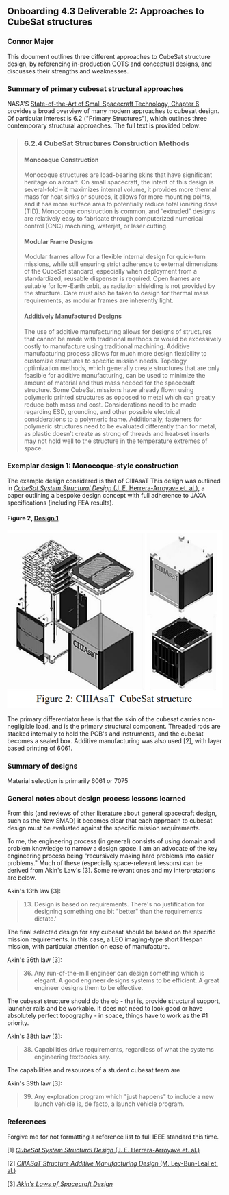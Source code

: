 ## Onboarding 4.3 Deliverable 2: Approaches to CubeSat structures
### Connor Major
This document outlines three different approaches to CubeSat structure design, by referencing in-production COTS and conceptual designs, and discusses their strengths and weaknesses.

### Summary of primary cubesat structural approaches
NASA'S [State-of-the-Art of Small Spacecraft Technology, Chapter 6](https://www.nasa.gov/smallsat-institute/sst-soa/structures-materials-and-mechanisms/) provides a broad overview of many modern approaches to cubesat design. Of particular interest is 6.2 ("Primary Structures"), which outlines three contemporary structural approaches. The full text is provided below:

> ### 6.2.4 CubeSat Structures Construction Methods
>#### Monocoque Construction
>Monocoque structures are load-bearing skins that have significant heritage on aircraft. On small spacecraft, the intent of this design is several-fold – it maximizes internal volume, it provides more thermal mass for heat sinks or sources, it allows for more mounting points, and it has more surface area to potentially reduce total ionizing dose (TID). Monocoque construction is common, and “extruded” designs are relatively easy to fabricate through computerized numerical control (CNC) machining, waterjet, or laser cutting.
>
> #### Modular Frame Designs
> Modular frames allow for a flexible internal design for quick-turn missions, while still ensuring strict adherence to external dimensions of the CubeSat standard, especially when deployment from a standardized, reusable dispenser is required. Open frames are suitable for low-Earth orbit, as radiation shielding is not provided by the structure. Care must also be taken to design for thermal mass requirements, as modular frames are inherently light.
>
> #### Additively Manufactured Designs
> The use of additive manufacturing allows for designs of structures that cannot be made with traditional methods or would be excessively costly to manufacture using traditional machining. Additive manufacturing process allows for much more design flexibility to customize structures to specific mission needs. Topology optimization methods, which generally create structures that are only feasible for additive manufacturing, can be used to minimize the amount of material and thus mass needed for the spacecraft structure. Some CubeSat missions have already flown using polymeric printed structures as opposed to metal which can greatly reduce both mass and cost. Considerations need to be made regarding ESD, grounding, and other possible electrical considerations to a polymeric frame. Additionally, fasteners for polymeric structures need to be evaluated differently than for metal, as plastic doesn’t create as strong of threads and heat-set inserts may not hold well to the structure in the temperature extremes of space.

### Exemplar design 1: Monocoque-style construction
The example design considered is that of CIIIAsaT
This design was outlined in 
[*CubeSat System Structural Design* (J. E. Herrera-Arroyave et. al.)](https://www.researchgate.net/publication/317209080_CubeSat_System_Structural_Design), a paper outlining a bespoke design concept with full adherence to JAXA specifications (including FEA results).

#### Figure 2, [Design 1](https://www.researchgate.net/publication/317209080_CubeSat_System_Structural_Design)
![alt text](image-3.png)

The primary differentiator here is that the skin of the cubesat carries non-negligible load, and is the primary structural component. Threaded rods are stacked internally to hold the PCB's and instruments, and the cubesat becomes a sealed box. Additive manufacturing was also used [2], with layer based printing of 6061. 



### Summary of designs
Material selection is primarily 6061 or 7075


### General notes about design process lessons learned
From this (and reviews of other literature about general spacecraft design, such as the New SMAD) it becomes clear that each approach to cubesat design must be evaluated against the specific mission requirements. 

To me, the engineering process (in general) consists of using domain and problem knowledge to narrow a design space. I am an advocate of the key engineering process being "recursively making hard problems into easier problems."
Much of these (especially space-relevant lessons) can be derived from Akin's Law's [3]. Some relevant ones and my interpretations are below.

Akin's 13th law [3]:
> 13. Design is based on requirements. There's no justification for designing something one bit "better" than the requirements dictate.'

The final selected design for any cubesat should be based on the specific mission requirements. In this case, a LEO imaging-type short lifespan mission, with particular attention on ease of manufacture.

Akin's 36th law [3]:
> 36. Any run-of-the-mill engineer can design something which is elegant. A good engineer designs systems to be efficient. A great engineer designs them to be effective.

The cubesat structure should do the ob - that is, provide structural support, launcher rails and be workable. It does not need to look good or have absolutely perfect topography - in space, things have to work as the #1 priority.

Akin's 38th law [3]:
> 38. Capabilities drive requirements, regardless of what the systems engineering textbooks say.

The capabilities and resources of a student cubesat team are 

Akin's 39th law [3]:
> 39. Any exploration program which "just happens" to include a new launch vehicle is, de facto, a launch vehicle program.

### References
Forgive me for not formatting a reference list to full IEEE standard this time.

[1] [*CubeSat System Structural Design* (J. E. Herrera-Arroyave et. al.)](https://www.researchgate.net/publication/317209080_CubeSat_System_Structural_Design)

[2] [*CIIIASaT Structure Additive
Manufacturing Design* (M. Ley-Bun-Leal et. al.)](https://doi.org/10.1007/978-3-030-38912-3_4)

[3] [*Akin's Laws of
Spacecraft Design*](https://spacecraft.ssl.umd.edu/akins_laws.html)